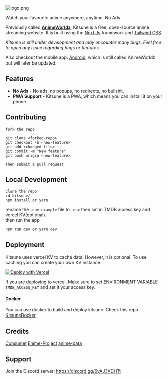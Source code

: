 ![logo.png](logo.png)

Watch your favourite anime anywhere, anytime. No Ads.

Previously called [**AnimeWorldz**](https://github.com/Dovakiin0/Kitsune/tree/v2.0), Kitsune is a free, open-source anime streaming website. It is built using the [Next Js](https://nextjs.org/) framework and [Tailwind CSS](https://tailwindcss.com/).

_Kitsune is still under development and may encounter many bugs. Feel free to open any issue regarding bugs or features_

Also checkout the mobile app: [Android](https://github.com/Dovakiin0/animeworldz-mobile), which is still called AnimeWorldz but will later be updated.

## Features

- **No Ads** - No ads, no popups, no redirects, no bullshit.
- **PWA Support** - Kitsune is a PWA, which means you can install it on your phone.

## Contributing

```
fork the repo

git clone <forked-repo>
git checkout -b <new-feature>
git add <changed-file>
git commit -m "New feature"
git push origin <new-feature>

then submit a pull request
```

## Local Development

```
clone the repo
cd kitsune/
npm install or yarn
```

rename the `.env.example` file to `.env` then set in TMDB access key and vercel KV(optional).  
then run the app

```
npm run dev or yarn dev
```

## Deployment

Kitsune uses vercel KV to cache data. However, it is optional. To use caching you can create your own KV instance.

[![Deploy with Vercel](https://vercel.com/button)](https://vercel.com/new/clone?repository-url=https%3A%2F%2Fgithub.com%2FDovakiin0%2FKitsune)

If you are deploying to vercel. Make sure to set ENVIRONMENT VARIABLE `TMDB_ACCESS_KEY` and set it your access key.

#### Docker

You can use docker to build and deploy kitsune. Check this repo [KitsuneDocker](https://github.com/kap320/depojudi)

## Credits

[Consumet](https://github.com/consumet/consumet.ts)
[Enime-Project](https://github.com/Enime-Project/api.enime.moe)
[anime-data](https://github.com/Dovakiin0/anime-data)

## Support

Join the Discord server: <https://discord.gg/6yAJ3XDHTt>

